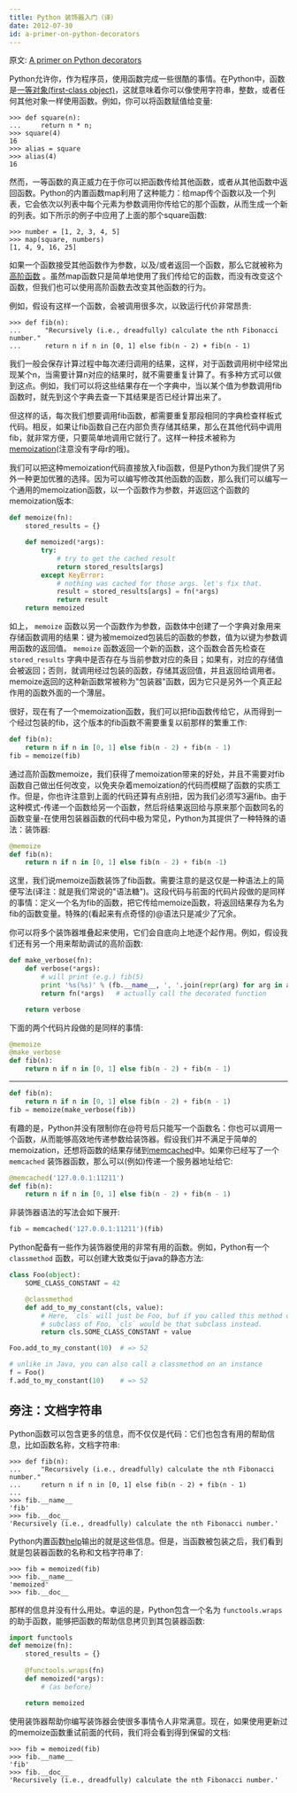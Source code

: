 ```yaml
---
title: Python 装饰器入门（译）
date: 2012-07-30
id: a-primer-on-python-decorators
---
```


原文: [A primer on Python decorators](http://www.thumbtack.com/engineering/a-primer-on-python-decorators/)

Python允许你，作为程序员，使用函数完成一些很酷的事情。在Python中，函数是[一等对象(first-class object)](http://en.wikipedia.org/wiki/First-class_function)，这就意味着你可以像使用字符串，整数，或者任何其他对象一样使用函数。例如，你可以将函数赋值给变量:

```text
>>> def square(n):
...     return n * n;
>>> square(4)
16
>>> alias = square
>>> alias(4)
16
```


然而，一等函数的真正威力在于你可以把函数传给其他函数，或者从其他函数中返回函数。Python的内置函数map利用了这种能力：给map传个函数以及一个列表，它会依次以列表中每个元素为参数调用你传给它的那个函数，从而生成一个新的列表。如下所示的例子中应用了上面的那个square函数:

```text
>>> number = [1, 2, 3, 4, 5]
>>> map(square, numbers)
[1, 4, 9, 16, 25]
```

如果一个函数接受其他函数作为参数，以及/或者返回一个函数，那么它就被称为[高阶函数](http://en.wikipedia.org/wiki/Higher-order_function) 。虽然map函数只是简单地使用了我们传给它的函数，而没有改变这个函数，但我们也可以使用高阶函数去改变其他函数的行为。

例如，假设有这样一个函数，会被调用很多次，以致运行代价非常昂贵:

```text
>>> def fib(n):
...      "Recursively (i.e., dreadfully) calculate the nth Fibonacci number."
...      return n if n in [0, 1] else fib(n - 2) + fib(n - 1)
```

我们一般会保存计算过程中每次递归调用的结果，这样，对于函数调用树中经常出现某个n，当需要计算n对应的结果时，就不需要重复计算了。有多种方式可以做到这点。例如，我们可以将这些结果存在一个字典中，当以某个值为参数调用fib函数时，就先到这个字典去查一下其结果是否已经计算出来了。

但这样的话，每次我们想要调用fib函数，都需要重复那段相同的字典检查样板式代码。相反，如果让fib函数自己在内部负责存储其结果，那么在其他代码中调用fib，就非常方便，只要简单地调用它就行了。这样一种技术被称为[memoization](http://en.wikipedia.org/wiki/Memoization)(注意没有字母r的哦)。

我们可以把这种memoization代码直接放入fib函数，但是Python为我们提供了另外一种更加优雅的选择。因为可以编写修改其他函数的函数，那么我们可以编写一个通用的memoization函数，以一个函数作为参数，并返回这个函数的memoization版本:

```python
def memoize(fn):
    stored_results = {}

    def memoized(*args):
        try:
            # try to get the cached result
            return stored_results[args]
        except KeyError:
            # nothing was cached for those args. let's fix that.
            result = stored_results[args] = fn(*args)
            return result
    return memoized
```

如上， `memoize` 函数以另一个函数作为参数，函数体中创建了一个字典对象用来存储函数调用的结果：键为被memoized包装后的函数的参数，值为以键为参数调用函数的返回值。 `memoize` 函数返回一个新的函数，这个函数会首先检查在 `stored_results` 字典中是否存在与当前参数对应的条目；如果有，对应的存储值会被返回；否则，就调用经过包装的函数，存储其返回值，并且返回给调用者。memoize返回的这种新函数常被称为"包装器"函数，因为它只是另外一个真正起作用的函数外面的一个薄层。

很好，现在有了一个memoization函数，我们可以把fib函数传给它，从而得到一个经过包装的fib，这个版本的fib函数不需要重复以前那样的繁重工作:

```python
def fib(n):
    return n if n in [0, 1] else fib(n - 2) + fib(n - 1)
fib = memoize(fib)
```

通过高阶函数memoize，我们获得了memoization带来的好处，并且不需要对fib函数自己做出任何改变，以免夹杂着memoization的代码而模糊了函数的实质工作。但是，你也许注意到上面的代码还算有点别扭，因为我们必须写3遍fib。由于这种模式-传递一个函数给另一个函数，然后将结果返回给与原来那个函数同名的函数变量-在使用包装器函数的代码中极为常见，Python为其提供了一种特殊的语法：装饰器:

```python
@memoize
def fib(n):
    return n if n in [0, 1] else fib(n - 2) + fib(n -1)
```

这里，我们说memoize函数装饰了fib函数。需要注意的是这仅是一种语法上的简便写法(译注：就是我们常说的"语法糖")。这段代码与前面的代码片段做的是同样的事情：定义一个名为fib的函数，把它传给memoize函数，将返回结果存为名为fib的函数变量。特殊的(看起来有点奇怪的)@语法只是减少了冗余。

你可以将多个装饰器堆叠起来使用，它们会自底向上地逐个起作用。例如，假设我们还有另一个用来帮助调试的高阶函数:

```python
def make_verbose(fn):
    def verbose(*args):
        # will print (e.g.) fib(5)
        print '%s(%s)' % (fb.__name__, ', '.join(repr(arg) for arg in args))
        return fn(*args)   # actually call the decorated function

    return verbose
```

下面的两个代码片段做的是同样的事情:

```python
@memoize
@make_verbose
def fib(n):
    return n if n in [0, 1] else fib(n - 2) + fib(n - 1)
```

---

```python
def fib(n):
    return n if n in [0, 1] else fib(n - 2) + fib(n - 1)
fib = memoize(make_verbose(fib))
```

有趣的是，Python并没有限制你在@符号后只能写一个函数名：你也可以调用一个函数，从而能够高效地传递参数给装饰器。假设我们并不满足于简单的memoization，还想将函数的结果存储到[memcached](http://memcached.org/)中。如果你已经写了一个 `memcached` 装饰器函数，那么可以(例如)传递一个服务器地址给它:

```python
@memcached('127.0.0.1:11211')
def fib(n):
    return n if n in [0, 1] else fib(n - 2) + fib(n - 1)
```

非装饰器语法的写法会如下展开:

```python
fib = memcached('127.0.0.1:11211')(fib)
```

Python配备有一些作为装饰器使用的非常有用的函数。例如，Python有一个 `classmethod` 函数，可以创建大致类似于java的静态方法:

```python
class Foo(object):
    SOME_CLASS_CONSTANT = 42

    @classmethod
    def add_to_my_constant(cls, value):
        # Here, `cls` will just be Foo, buf if you called this method on a
        # subclass of Foo, `cls` would be that subclass instead.
        return cls.SOME_CLASS_CONSTANT + value

Foo.add_to_my_constant(10)  # => 52

# unlike in Java, you can also call a classmethod on an instance
f = Foo()
f.add_to_my_constant(10)    # => 52
```

## 旁注：文档字符串

Python函数可以包含更多的信息，而不仅仅是代码：它们也包含有用的帮助信息，比如函数名称，文档字符串:

```text
>>> def fib(n):
...     "Recursively (i.e., dreadfully) calculate the nth Fibonacci number."
...     return n if n in [0, 1] else fib(n - 2) + fib(n - 1)
...
>>> fib.__name__
'fib'
>>> fib.__doc__
'Recursively (i.e., dreadfully) calculate the nth Fibonacci number.'
```

Python内置函数[help](http://docs.python.org/library/functions.html#help)输出的就是这些信息。但是，当函数被包装之后，我们看到就是包装器函数的名称和文档字符串了:

```text
>>> fib = memoized(fib)
>>> fib.__name__
'memoized'
>>> fib.__doc__
```

那样的信息并没有什么用处。幸运的是，Python包含一个名为 `functools.wraps` 的助手函数，能够把函数的帮助信息拷贝到其包装器函数:

```python
import functools
def memoize(fn):
    stored_results = {}
        
    @functools.wraps(fn)
    def memoized(*args):
        # (as before)

    return memoized
```

使用装饰器帮助你编写装饰器会使很多事情令人非常满意。现在，如果使用更新过的memoize函数重试前面的代码，我们将会看到得到保留的文档:

```text
>>> fib = memoized(fib)
>>> fib.__name__
'fib'
>>> fib.__doc__
'Recursively (i.e., dreadfully) calculate the nth Fibonacci number.'
```